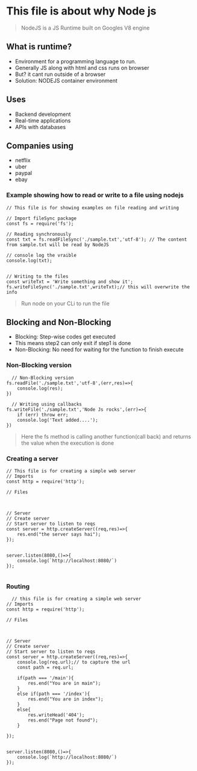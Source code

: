 # This file is about why Node js

> NodeJS is a JS Runtime built on Googles V8 engine

## What is runtime?

- Environment for a programming language to run.
- Generally JS along with html and css runs on browser
- But? it cant run outside of a browser
- Solution: NODEJS container environment

## Uses

- Backend development
- Real-time applications
- APIs with databases

## Companies using

- netflix
- uber
- paypal
- ebay


### Example showing how to read or write to a file using nodejs

```
// This file is for showing examples on file reading and writing

// Import fileSync package 
const fs = require('fs');

// Reading synchronously
const txt = fs.readFileSync('./sample.txt','utf-8'); // The content from sample.txt will be read by NodeJS

// console log the vraible
console.log(txt);


// Writing to the files
const writeTxt = 'Write something and show it';
fs.writeFileSync('./sample.txt',writeTxt);// this will overwrite the info

```
> Run node <filename> on your CLi to run the file

## Blocking and Non-Blocking
  
- Blocking: Step-wise codes get executed
- This means step2 can only exit if step1 is done  
- Non-Blocking: No need for waiting for the function to finish execute
  
### Non-Blocking version
  
```
  // Non-Blocking version
fs.readFile('./sample.txt','utf-8',(err,res)=>{
    console.log(res);
})
  
  // Writing using callbacks
fs.writeFile('./sample.txt','Node Js rocks',(err)=>{
    if (err) throw err;
    console.log('Text added....');
})
  ```
  
> Here the fs method is calling another function(call back) and returns the value when the execution is done  

### Creating a server

```
// This file is for creating a simple web server
// Imports
const http = require('http');

// Files



// Server
// Create server
// Start server to listen to reqs
const server = http.createServer((req,res)=>{
    res.end("the server says hai");
});


server.listen(8080,()=>{
    console.log(`http://localhost:8080/`)
});
  
```
  
### Routing
  
```
  // this file is for creating a simple web server
// Imports
const http = require('http');

// Files



// Server
// Create server
// Start server to listen to reqs
const server = http.createServer((req,res)=>{
    console.log(req.url);// to capture the url
    const path = req.url;

    if(path === '/main'){
        res.end("You are in main");
    }
    else if(path === '/index'){
        res.end("You are in index");
    }
    else{
        res.writeHead('404');
        res.end("Page not found");
    }
    
});


server.listen(8080,()=>{
    console.log(`http://localhost:8080/`)
});

 ```
